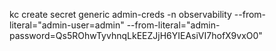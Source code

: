 kc create secret generic admin-creds -n observability --from-literal="admin-user=admin" --from-literal="admin-password=Qs5ROhwTyvhnqLkEEZJjH6YIEAsiVI7hofX9vxO0"
